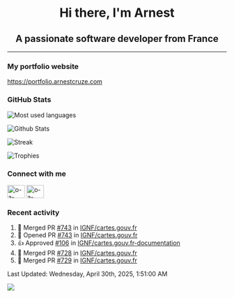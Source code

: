 <h1 align="center">Hi there, I'm Arnest</h1>
<h2 align="center">A passionate software developer from France</h2>

---

### My portfolio website

https://portfolio.arnestcruze.com

### GitHub Stats

![Most used languages](https://github-readme-stats.vercel.app/api/top-langs/?username=ocruze&langs_count=10&layout=compact&hide=tsql)

![Github Stats](https://github-readme-stats.vercel.app/api?username=ocruze&count_private=true&show_icons=true&title_color=fff&text_color=fff&bg_color=30,36d1dc,904e95)

![Streak](https://github-readme-streak-stats.herokuapp.com/?user=ocruze&)

![Trophies](https://github-profile-trophy.vercel.app/?username=ocruze)

### Connect with me

<p align="left">
  <a href="mailto:o.cruze@live.com" target="blank"><img align="center" src="https://upload.wikimedia.org/wikipedia/commons/d/df/Microsoft_Office_Outlook_%282018%E2%80%93present%29.svg" alt="o-a-cruze" height="30" width="40" /></a>
  <a href="https://linkedin.com/in/o-a-cruze" target="blank"><img align="center" src="https://raw.githubusercontent.com/rahuldkjain/github-profile-readme-generator/master/src/images/icons/Social/linked-in-alt.svg" alt="o-a-cruze" height="30" width="40" /></a>
</p>

### Recent activity

<!--RECENT_ACTIVITY:start-->
1. 🎉 Merged PR [#743](https://github.com/IGNF/cartes.gouv.fr/pull/743) in [IGNF/cartes.gouv.fr](https://github.com/IGNF/cartes.gouv.fr)
2. 💪 Opened PR [#743](https://github.com/IGNF/cartes.gouv.fr/pull/743) in [IGNF/cartes.gouv.fr](https://github.com/IGNF/cartes.gouv.fr)
3. 👍 Approved [#106](https://github.com/IGNF/cartes.gouv.fr-documentation/pull/106#pullrequestreview-2746052851) in [IGNF/cartes.gouv.fr-documentation](https://github.com/IGNF/cartes.gouv.fr-documentation)
4. 🎉 Merged PR [#728](https://github.com/IGNF/cartes.gouv.fr/pull/728) in [IGNF/cartes.gouv.fr](https://github.com/IGNF/cartes.gouv.fr)
5. 🎉 Merged PR [#729](https://github.com/IGNF/cartes.gouv.fr/pull/729) in [IGNF/cartes.gouv.fr](https://github.com/IGNF/cartes.gouv.fr)
<!--RECENT_ACTIVITY:end-->

<!--RECENT_ACTIVITY:last_update-->
Last Updated: Wednesday, April 30th, 2025, 1:51:00 AM
<!--RECENT_ACTIVITY:last_update_end-->

[![](https://visitcount.itsvg.in/api?id=ocruze&label=Profile%20Views&pretty=false)](https://visitcount.itsvg.in)
